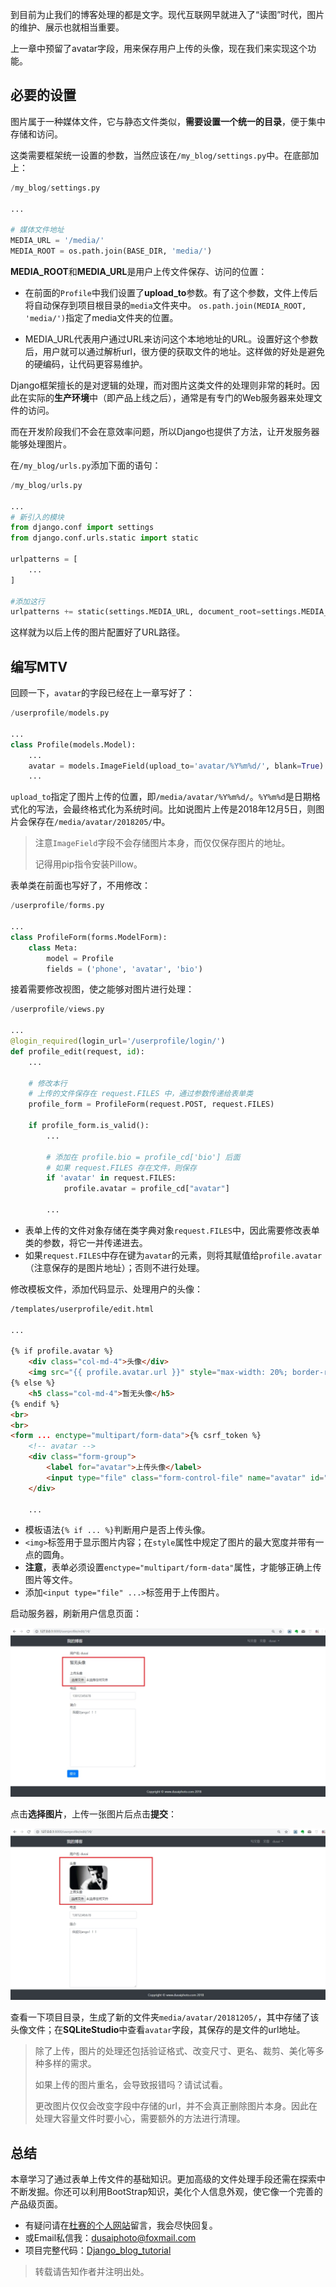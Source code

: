 到目前为止我们的博客处理的都是文字。现代互联网早就进入了“读图”时代，图片的维护、展示也就相当重要。

上一章中预留了avatar字段，用来保存用户上传的头像，现在我们来实现这个功能。

## 必要的设置

图片属于一种媒体文件，它与静态文件类似，**需要设置一个统一的目录**，便于集中存储和访问。

这类需要框架统一设置的参数，当然应该在`/my_blog/settings.py`中。在底部加上：

```python
/my_blog/settings.py

...

# 媒体文件地址
MEDIA_URL = '/media/'
MEDIA_ROOT = os.path.join(BASE_DIR, 'media/')
```

**MEDIA_ROOT**和**MEDIA_URL**是用户上传文件保存、访问的位置：

- 在前面的`Profile`中我们设置了**upload_to**参数。有了这个参数，文件上传后将自动保存到项目根目录的`media`文件夹中。 `os.path.join(MEDIA_ROOT, 'media/')`指定了media文件夹的位置。

- MEDIA_URL代表用户通过URL来访问这个本地地址的URL。设置好这个参数后，用户就可以通过解析url，很方便的获取文件的地址。这样做的好处是避免的硬编码，让代码更容易维护。

Django框架擅长的是对逻辑的处理，而对图片这类文件的处理则非常的耗时。因此在实际的**生产环境**中（即产品上线之后），通常是有专门的Web服务器来处理文件的访问。

而在开发阶段我们不会在意效率问题，所以Django也提供了方法，让开发服务器能够处理图片。

在`/my_blog/urls.py`添加下面的语句：

```python
/my_blog/urls.py

...
# 新引入的模块
from django.conf import settings
from django.conf.urls.static import static

urlpatterns = [
    ...
]

#添加这行
urlpatterns += static(settings.MEDIA_URL, document_root=settings.MEDIA_ROOT)
```

这样就为以后上传的图片配置好了URL路径。

## 编写MTV

回顾一下，`avatar`的字段已经在上一章写好了：

```python
/userprofile/models.py

...
class Profile(models.Model):
    ...
    avatar = models.ImageField(upload_to='avatar/%Y%m%d/', blank=True)
    ...
```

`upload_to`指定了图片上传的位置，即`/media/avatar/%Y%m%d/`。`%Y%m%d`是日期格式化的写法，会最终格式化为系统时间。比如说图片上传是2018年12月5日，则图片会保存在`/media/avatar/2018205/`中。

> 注意`ImageField`字段不会存储图片本身，而仅仅保存图片的地址。
>
> 记得用pip指令安装Pillow。

表单类在前面也写好了，不用修改：

```python
/userprofile/forms.py

...
class ProfileForm(forms.ModelForm):
    class Meta:
        model = Profile
        fields = ('phone', 'avatar', 'bio')
```

接着需要修改视图，使之能够对图片进行处理：

```python
/userprofile/views.py

...
@login_required(login_url='/userprofile/login/')
def profile_edit(request, id):
    ...

    # 修改本行
    # 上传的文件保存在 request.FILES 中，通过参数传递给表单类
    profile_form = ProfileForm(request.POST, request.FILES)

    if profile_form.is_valid():
        ...
        
        # 添加在 profile.bio = profile_cd['bio'] 后面
        # 如果 request.FILES 存在文件，则保存
        if 'avatar' in request.FILES:
            profile.avatar = profile_cd["avatar"]

        ...
```

- 表单上传的文件对象存储在类字典对象`request.FILES`中，因此需要修改表单类的参数，将它一并传递进去。
- 如果`request.FILES`中存在键为`avatar`的元素，则将其赋值给`profile.avatar`（注意保存的是图片地址）；否则不进行处理。

修改模板文件，添加代码显示、处理用户的头像：

```html
/templates/userprofile/edit.html

...

{% if profile.avatar %}
    <div class="col-md-4">头像</div>
    <img src="{{ profile.avatar.url }}" style="max-width: 20%; border-radius: 15%;" class="col-md-4">
{% else %}
    <h5 class="col-md-4">暂无头像</h5>
{% endif %}
<br>
<br>
<form ... enctype="multipart/form-data">{% csrf_token %}
    <!-- avatar -->
    <div class="form-group">
        <label for="avatar">上传头像</label>
        <input type="file" class="form-control-file" name="avatar" id="avatar">
    </div>
    
    ...
```

- 模板语法`{% if ... %}`判断用户是否上传头像。
- `<img>`标签用于显示图片内容；在`style`属性中规定了图片的最大宽度并带有一点的圆角。
- **注意**，表单必须设置`enctype="multipart/form-data"`属性，才能够正确上传图片等文件。
- 添加`<input type="file" ...>`标签用于上传图片。

启动服务器，刷新用户信息页面：

![](./assets/18.上传头像/屏幕截图89.jpg)

点击**选择图片**，上传一张图片后点击**提交**：

![](./assets/18.上传头像/屏幕截图90.jpg)

查看一下项目目录，生成了新的文件夹`media/avatar/20181205/`，其中存储了该头像文件；在**SQLiteStudio**中查看`avatar`字段，其保存的是文件的url地址。

> 除了上传，图片的处理还包括验证格式、改变尺寸、更名、裁剪、美化等多种多样的需求。
>
> 如果上传的图片重名，会导致报错吗？请试试看。
>
> 更改图片仅仅会改变字段中存储的url，并不会真正删除图片本身。因此在处理大容量文件时要小心，需要额外的方法进行清理。

## 总结

本章学习了通过表单上传文件的基础知识。更加高级的文件处理手段还需在探索中不断发掘。你还可以利用BootStrap知识，美化个人信息外观，使它像一个完善的产品级页面。

- 有疑问请在[杜赛的个人网站](http://www.dusaiphoto.com)留言，我会尽快回复。
- 或Email私信我：dusaiphoto@foxmail.com
- 项目完整代码：[Django_blog_tutorial](https://github.com/stacklens/django_blog_tutorial)

> 转载请告知作者并注明出处。